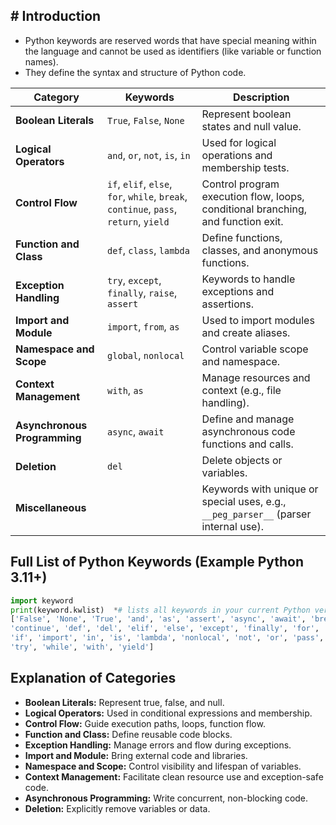 ## **# Introduction**

- Python keywords are reserved words that have special meaning within the language and cannot be used as identifiers (like variable or function names).
- They define the syntax and structure of Python code.

| Category                     | Keywords                                                                             | Description                                                                         |
| ---------------------------- | ------------------------------------------------------------------------------------ | ----------------------------------------------------------------------------------- |
| **Boolean Literals**         | `True`, `False`, `None`                                                              | Represent boolean states and null value.                                            |
| **Logical Operators**        | `and`, `or`, `not`, `is`, `in`                                                       | Used for logical operations and membership tests.                                   |
| **Control Flow**             | `if`, `elif`, `else`, `for`, `while`, `break`, `continue`, `pass`, `return`, `yield` | Control program execution flow, loops, conditional branching, and function exit.    |
| **Function and Class**       | `def`, `class`, `lambda`                                                             | Define functions, classes, and anonymous functions.                                 |
| **Exception Handling**       | `try`, `except`, `finally`, `raise`, `assert`                                        | Keywords to handle exceptions and assertions.                                       |
| **Import and Module**        | `import`, `from`, `as`                                                               | Used to import modules and create aliases.                                          |
| **Namespace and Scope**      | `global`, `nonlocal`                                                                 | Control variable scope and namespace.                                               |
| **Context Management**       | `with`, `as`                                                                         | Manage resources and context (e.g., file handling).                                 |
| **Asynchronous Programming** | `async`, `await`                                                                     | Define and manage asynchronous code functions and calls.                            |
| **Deletion**                 | `del`                                                                                | Delete objects or variables.                                                        |
| **Miscellaneous**            |                                                                                      | Keywords with unique or special uses, e.g., `__peg_parser__` (parser internal use). |

## **Full List of Python Keywords (Example Python 3.11+)**

```python
import keyword
print(keyword.kwlist)  *# lists all keywords in your current Python version*
['False', 'None', 'True', 'and', 'as', 'assert', 'async', 'await', 'break', 'class', 
'continue', 'def', 'del', 'elif', 'else', 'except', 'finally', 'for', 'from', 'global', 
'if', 'import', 'in', 'is', 'lambda', 'nonlocal', 'not', 'or', 'pass', 'raise', 'return',
'try', 'while', 'with', 'yield']
```

## **Explanation of Categories**

- **Boolean Literals:** Represent true, false, and null.
- **Logical Operators:** Used in conditional expressions and membership.
- **Control Flow:** Guide execution paths, loops, function flow.
- **Function and Class:** Define reusable code blocks.
- **Exception Handling:** Manage errors and flow during exceptions.
- **Import and Module:** Bring external code and libraries.
- **Namespace and Scope:** Control visibility and lifespan of variables.
- **Context Management:** Facilitate clean resource use and exception-safe code.
- **Asynchronous Programming:** Write concurrent, non-blocking code.
- **Deletion:** Explicitly remove variables or data.